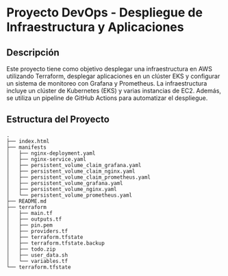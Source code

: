 # Proyecto DevOps - Despliegue de Infraestructura y Aplicaciones

## Descripción

Este proyecto tiene como objetivo desplegar una infraestructura en AWS utilizando Terraform, desplegar aplicaciones en un clúster EKS y configurar un sistema de monitoreo con Grafana y Prometheus. La infraestructura incluye un clúster de Kubernetes (EKS) y varias instancias de EC2. Además, se utiliza un pipeline de GitHub Actions para automatizar el despliegue.

## Estructura del Proyecto

```plaintext
.
├── index.html
├── manifests
│   ├── nginx-deployment.yaml
│   ├── nginx-service.yaml
│   ├── persistent_volume_claim_grafana.yaml
│   ├── persistent_volume_claim_nginx.yaml
│   ├── persistent_volume_claim_prometheus.yaml
│   ├── persistent_volume_grafana.yaml
│   ├── persistent_volume_nginx.yaml
│   └── persistent_volume_prometheus.yaml
├── README.md
├── terraform
│   ├── main.tf
│   ├── outputs.tf
│   ├── pin.pem
│   ├── providers.tf
│   ├── terraform.tfstate
│   ├── terraform.tfstate.backup
│   ├── todo.zip
│   ├── user_data.sh
│   └── variables.tf
└── terraform.tfstate

